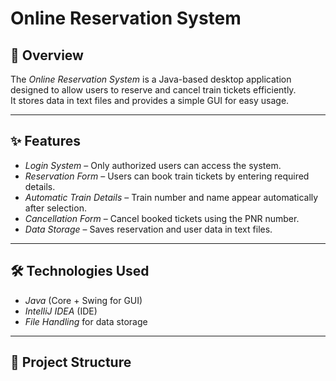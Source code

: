 # Online Reservation System

## 📌 Overview
The *Online Reservation System* is a Java-based desktop application designed to allow users to reserve and cancel train tickets efficiently.  
It stores data in text files and provides a simple GUI for easy usage.

---

## ✨ Features
- *Login System* – Only authorized users can access the system.
- *Reservation Form* – Users can book train tickets by entering required details.
- *Automatic Train Details* – Train number and name appear automatically after selection.
- *Cancellation Form* – Cancel booked tickets using the PNR number.
- *Data Storage* – Saves reservation and user data in text files.

---

## 🛠 Technologies Used
- *Java* (Core + Swing for GUI)
- *IntelliJ IDEA* (IDE)
- *File Handling* for data storage

---

## 📂 Project Structure
